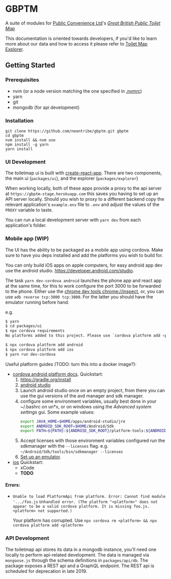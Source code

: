 # GBPTM

A suite of modules for [Public Convenience Ltd](https://www.publicconvenience.org/)'s *[Great British Public Toilet Map](https://www.toiletmap.org.uk)*

This documentation is oriented towards developers, if you'd like to learn more about our data and how to access it please refer to [Toilet Map Explorer](https://www.toiletmap.org.uk/explorer).

## Getting Started

### Prerequisites

* nvm (or a node version matching the one specified in [.nvmrc](./nvmrc))
* yarn
* git
* mongodb (for api development)

### Installation

```
git clone https://github.com/neontribe/gbptm.git gbptm
cd gbptm
nvm install && nvm use
npm install -g yarn
yarn install
```

### UI Development

The toiletmap ui is built with [create-react-app](https://github.com/facebook/create-react-app/blob/master/packages/react-scripts/template/README.md). There are two components, the main ui (`packages/ui`), and the explorer (`packages/explorer`)

When working locally, both of these apps provide a proxy to the api server at `https://gbptm-stage.herokuapp.com` this saves you having to set up an API server locally. Should you wish to proxy to a different backend copy the relevant application's `example.env` file to `.env` and adjust the values of the `PROXY` variable to taste.

You can run a local development server with `yarn dev` from each application's folder.

### Mobile app (WIP)

The UI has the ability to be packaged as a mobile app using cordova. Make sure to have you deps installed and add the platforms you wish to build for.

You can only build iOS apps on apple computers, for easy android app dev use the android studio. https://developer.android.com/studio.

The task `yarn dev-cordova android` launches the phone app and react app at the same time, for this to work configure the port 3000 to be forwarded to the phone. Either use the [chrome dev tools chrome://inspect](chrome://inspect), or, you can use `adb reverse tcp:3000 tcp:3000`. For the latter you should have the emulator running before hand.

e.g.
```bash
$ yarn
$ cd packages/ui
$ npx cordova requirements
No platforms added to this project. Please use `cordova platform add <platform>`.

$ npx cordova platform add android
$ npx cordova platform add ios
$ yarn run dev-cordova
```

Useful platform guides (TODO: turn this into a docker image?):
- [cordova android platform docs](https://cordova.apache.org/docs/en/latest/guide/platforms/android/).
    Quickstart:
    1. https://gradle.org/install
    1. [android studio](https://developer.android.com/studio)
    1. Launch android studio once on an empty project, from there you can use the gui versions of the avd manager and sdk manager.
    1. configure some environment variables, usually best done in your ~/.bashrc on un*x, or on windows using the _Advanced system settings_ gui. Some example values:
        ```bash
        export JAVA_HOME=$HOME/apps/android-studio/jre
        export ANDROID_SDK_ROOT=$HOME/Android/Sdk
        export PATH=${PATH}:${ANDROID_SDK_ROOT}/platform-tools:${ANDROID_SDK_ROOT}/tools/bin:${ANDROID_SDK_ROOT}/emulator
        ```
    1. Accept licenses with those environment variables configured run the sdkmanager with the `--licenses` flag. e.g. `~/Android/Sdk/tools/bin/sdkmanager --licenses`
    1. [Set up an emulator](https://cordova.apache.org/docs/en/latest/guide/platforms/android/index.html#project-configuration).
- [ios](https://cordova.apache.org/docs/en/latest/guide/platforms/ios/index.html)
    Quickstart:
    - xCode
    - **TODO**

#### Errors:
- `Unable to load PlatformApi from platform. Error: Cannot find module '.../foo.js`
    `Unhandled error. (The platform "<platform>" does not appear to be a valid cordova platform. It is missing foo.js. <platform> not supported.)`

    Your platform has corrupted. Use `npx cordova rm <platform> && npx cordova platform add <platform>`

### API Development

The toiletmap api stores its data in a mongodb instance, you'll need one locally to perform api-related development. The data is managed via `mongoose.js` through the schema definitions in `packages/api/db`. The package exposes a REST api and a GraphQL endpoint. The REST api is scheduled for deprecation in late 2019.
